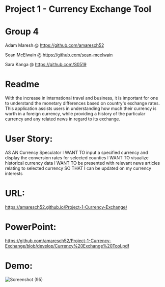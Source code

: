 # Project 1 - Currency Exchange Tool 


# Group 4 

Adam Maresh @ https://github.com/amaresch52

Sean McElwain @ https://github.com/sean-mcelwain

Sara Kanga @ https://github.com/S0519


# Readme
With the increase in international travel and business, it is important for one to understand the monetary differences based on country's exchange rates. This application assists users in understanding how much their currency is worth in
a foreign currency, while providing a history of the particular currency and any related news in regard to its exchange.


# User Story:
AS AN Currency Speculator 
I WANT TO input a specified currency and display the conversion rates for selected counties
I WANT TO visualize historical currency data
I WANT TO be presented with relevant news articles relating to selected currency
SO THAT I can be updated on my currency interests 


# URL: 
https://amaresch52.github.io/Project-1-Currency-Exchange/


# PowerPoint: 
https://github.com/amaresch52/Project-1-Currency-Exchange/blob/develop/Currency%20Exchange%20Tool.pdf



# Demo:

![Screenshot (95)](https://user-images.githubusercontent.com/80322588/117871715-5b684a80-b263-11eb-9f6f-90e1ca55dd1f.png)


